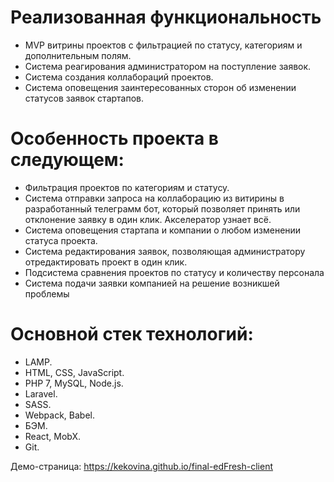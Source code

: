 
# Реализованная функциональность
*   MVP витрины проектов с фильтрацией по статусу, категориям и дополнительным полям.
*   Система реагирования администратором на поступление заявок.
*   Система создания коллабораций проектов.
*    Система оповещения заинтересованных сторон об изменении статусов заявок стартапов.
# Особенность проекта в следующем:
*   Фильтрация проектов по категориям и статусу.
*   Система отправки запроса на коллаборацию из витирины в разработанный телеграмм бот, который позволяет принять или отклонение заявку в один клик. Акселератор узнает всё.
*   Система оповещения стартапа и компании о любом изменении статуса проекта.
*   Система редактирования заявок, позволяющая администратору отредактировать проект в один клик.
*   Подсистема сравнения проектов по статусу и количеству персонала
*   Система подачи заявки компанией на решение возникшей проблемы
# Основной стек технологий:
*   LAMP.
*   HTML, CSS, JavaScript.
*   PHP 7, MySQL, Node.js.
*   Laravel.
*   SASS.
*   Webpack, Babel.
*   БЭМ.
*   React, MobX.
*   Git.

Демо-страница: https://kekovina.github.io/final-edFresh-client